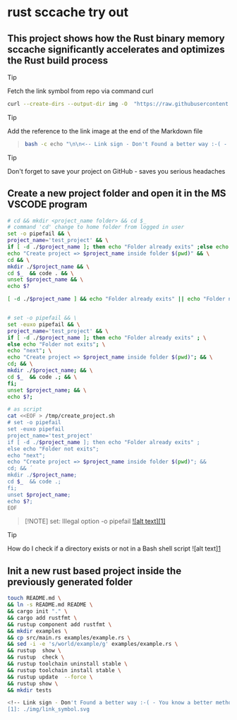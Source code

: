 # rust sccache try out

## This project shows how the Rust binary memory sccache significantly accelerates and optimizes the Rust build process

<!-- -->
>[!TIP]
>Fetch the link symbol from repo via command curl
>
>```bash
>curl --create-dirs --output-dir img -O  "https://raw.githubusercontent.com/MathiasStadler/link_symbol_svg/360d1327d05280d53de5fa816c522f89a35891ca/img/link_symbol.svg"
>```
<!-- To comply with the format -->
>[!TIP]
>Add the reference to the link image at the end of the Markdown file
<!-- -->
>```bash
> bash -c echo "\n\n<-- Link sign - Don't Found a better way :-( - You know a better method? - send me a email --> \n\n[1]: ./img/link_symbol.svg"  >> ./project_path.md
>
>
>```
><!-- -->

<!-- -->
>[!TIP]
> Don't forget to save your project on GitHub - saves you serious headaches
<!-- -->
## Create a new project folder and open it in the MS VSCODE program

```bash <!-- markdownlint-disable-line code-block-style -->
# cd && mkdir <project_name folder> && cd $_
# command 'cd' change to home folder from logged in user
set -o pipefail && \
project_name='test_project' && \
if [ -d ./$project_name ]; then echo "Folder already exits" ;else echo "Folder not exits"; echo "next"; fi; && \
echo "Create project => $project_name inside folder $(pwd)" && \
cd && \
mkdir ./$project_name && \
cd $_  && code . && \
unset $project_name && \
echo $?

[ -d ./$project_name ] && echo "Folder already exits" || echo "Folder not exits"


# set -o pipefail && \
set -euxo pipefail && \
project_name='test_project' && \
if [ -d ./$project_name ]; then echo "Folder already exits" ; \
else echo "Folder not exits"; \
echo "next"; \
echo "Create project => $project_name inside folder $(pwd)"; && \
cd; && \
mkdir ./$project_name; && \
cd $_  && code .; && \
fi;
unset $project_name; && \
echo $?;

# as script
cat <<EOF > /tmp/create_project.sh
# set -o pipefail 
set -euxo pipefail
project_name='test_project' 
if [ -d ./$project_name ]; then echo "Folder already exits" ; 
else echo "Folder not exits"; 
echo "next"; 
echo "Create project => $project_name inside folder $(pwd)"; && 
cd; && ´
mkdir ./$project_name;  
cd $_  && code .;
fi;
unset $project_name; 
echo $?;
EOF

```
><!-- -->
>[!NOTE]
>set: Illegal option -o pipefail [![alt text][1]](https://stackoverflow.com/questions/54055549/linux-ubuntu-set-illegal-option-o-pipefail)
<!-- -->

>[!TIP]
>How do I check if a directory exists or not in a Bash shell script ![alt text][1](https://doc.rust-lang.org/cargo/reference/profiles.html)

## Init a new rust based project inside the previously generated folder
<!-- -->
```bash <!-- markdownlint-disable-line code-block-style -->
touch README.md \
&& ln -s README.md README \
&& cargo init "." \
&& cargo add rustfmt \
&& rustup component add rustfmt \
&& mkdir examples \
&& cp src/main.rs examples/example.rs \
&& sed -i -e 's/world/example/g' examples/example.rs \
&& rustup  show \
&& rustup  check \
&& rustup toolchain uninstall stable \
&& rustup toolchain install stable \
&& rustup update  --force \
&& rustup show \
&& mkdir tests

<!-- Link sign - Don't Found a better way :-( - You know a better method? - send me a email -->
[1]: ./img/link_symbol.svg
